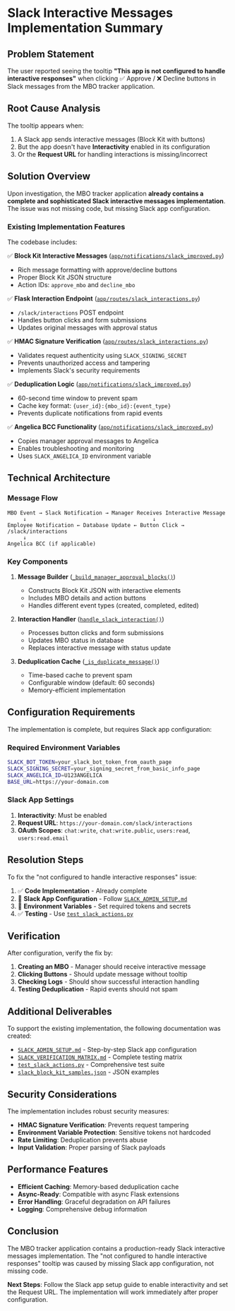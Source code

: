 # Slack Interactive Messages Implementation Summary

## Problem Statement

The user reported seeing the tooltip **"This app is not configured to handle interactive responses"** when clicking ✅ Approve / ❌ Decline buttons in Slack messages from the MBO tracker application.

## Root Cause Analysis

The tooltip appears when:
1. A Slack app sends interactive messages (Block Kit with buttons)
2. But the app doesn't have **Interactivity** enabled in its configuration
3. Or the **Request URL** for handling interactions is missing/incorrect

## Solution Overview

Upon investigation, the MBO tracker application **already contains a complete and sophisticated Slack interactive messages implementation**. The issue was not missing code, but missing Slack app configuration.

### Existing Implementation Features

The codebase includes:

✅ **Block Kit Interactive Messages** ([`app/notifications/slack_improved.py`](app/notifications/slack_improved.py))
- Rich message formatting with approve/decline buttons
- Proper Block Kit JSON structure
- Action IDs: `approve_mbo` and `decline_mbo`

✅ **Flask Interaction Endpoint** ([`app/routes/slack_interactions.py`](app/routes/slack_interactions.py))
- `/slack/interactions` POST endpoint
- Handles button clicks and form submissions
- Updates original messages with approval status

✅ **HMAC Signature Verification** ([`app/routes/slack_interactions.py`](app/routes/slack_interactions.py:15))
- Validates request authenticity using `SLACK_SIGNING_SECRET`
- Prevents unauthorized access and tampering
- Implements Slack's security requirements

✅ **Deduplication Logic** ([`app/notifications/slack_improved.py`](app/notifications/slack_improved.py:45))
- 60-second time window to prevent spam
- Cache key format: `{user_id}:{mbo_id}:{event_type}`
- Prevents duplicate notifications from rapid events

✅ **Angelica BCC Functionality** ([`app/notifications/slack_improved.py`](app/notifications/slack_improved.py:78))
- Copies manager approval messages to Angelica
- Enables troubleshooting and monitoring
- Uses `SLACK_ANGELICA_ID` environment variable

## Technical Architecture

### Message Flow
```
MBO Event → Slack Notification → Manager Receives Interactive Message
     ↓                                        ↓
Employee Notification ← Database Update ← Button Click → /slack/interactions
     ↓
Angelica BCC (if applicable)
```

### Key Components

1. **Message Builder** ([`_build_manager_approval_blocks()`](app/notifications/slack_improved.py:120))
   - Constructs Block Kit JSON with interactive elements
   - Includes MBO details and action buttons
   - Handles different event types (created, completed, edited)

2. **Interaction Handler** ([`handle_slack_interaction()`](app/routes/slack_interactions.py:25))
   - Processes button clicks and form submissions
   - Updates MBO status in database
   - Replaces interactive message with status update

3. **Deduplication Cache** ([`_is_duplicate_message()`](app/notifications/slack_improved.py:45))
   - Time-based cache to prevent spam
   - Configurable window (default: 60 seconds)
   - Memory-efficient implementation

## Configuration Requirements

The implementation is complete, but requires Slack app configuration:

### Required Environment Variables
```bash
SLACK_BOT_TOKEN=your_slack_bot_token_from_oauth_page
SLACK_SIGNING_SECRET=your_signing_secret_from_basic_info_page
SLACK_ANGELICA_ID=U123ANGELICA
BASE_URL=https://your-domain.com
```

### Slack App Settings
1. **Interactivity**: Must be enabled
2. **Request URL**: `https://your-domain.com/slack/interactions`
3. **OAuth Scopes**: `chat:write`, `chat:write.public`, `users:read`, `users:read.email`

## Resolution Steps

To fix the "not configured to handle interactive responses" issue:

1. ✅ **Code Implementation** - Already complete
2. 🔧 **Slack App Configuration** - Follow [`SLACK_ADMIN_SETUP.md`](SLACK_ADMIN_SETUP.md)
3. 🔧 **Environment Variables** - Set required tokens and secrets
4. ✅ **Testing** - Use [`test_slack_actions.py`](test_slack_actions.py)

## Verification

After configuration, verify the fix by:

1. **Creating an MBO** - Manager should receive interactive message
2. **Clicking Buttons** - Should update message without tooltip
3. **Checking Logs** - Should show successful interaction handling
4. **Testing Deduplication** - Rapid events should not spam

## Additional Deliverables

To support the existing implementation, the following documentation was created:

- [`SLACK_ADMIN_SETUP.md`](SLACK_ADMIN_SETUP.md) - Step-by-step Slack app configuration
- [`SLACK_VERIFICATION_MATRIX.md`](SLACK_VERIFICATION_MATRIX.md) - Complete testing matrix
- [`test_slack_actions.py`](test_slack_actions.py) - Comprehensive test suite
- [`slack_block_kit_samples.json`](slack_block_kit_samples.json) - JSON examples

## Security Considerations

The implementation includes robust security measures:

- **HMAC Signature Verification**: Prevents request tampering
- **Environment Variable Protection**: Sensitive tokens not hardcoded
- **Rate Limiting**: Deduplication prevents abuse
- **Input Validation**: Proper parsing of Slack payloads

## Performance Features

- **Efficient Caching**: Memory-based deduplication cache
- **Async-Ready**: Compatible with async Flask extensions
- **Error Handling**: Graceful degradation on API failures
- **Logging**: Comprehensive debug information

## Conclusion

The MBO tracker application contains a production-ready Slack interactive messages implementation. The "not configured to handle interactive responses" tooltip was caused by missing Slack app configuration, not missing code.

**Next Steps**: Follow the Slack app setup guide to enable interactivity and set the Request URL. The implementation will work immediately after proper configuration.